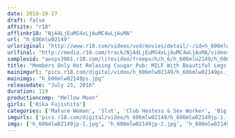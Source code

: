 ```yaml
---
date: 2018-10-27
draft: false
affsite: "r18"
afflinkr18: "NjA4LjEuMS4xLjAuMC4wLjAuMA"
url: "h_606mlw02149"
urloriginal: "http://www.r18.com/videos/vod/movies/detail/-/id=h_606mlw02149"
urlfinal: "http://media.r18.com/track/NjA4LjEuMS4xLjAuMC4wLjAuMA/videos/vod/movies/detail/-/id=h_606mlw02149"
samplevid: "awspv3001.r18.com/litevideo/freepv/h/h_6/h_606mlw2149/h_606mlw2149_dmb_w.mp4"
title: "Members Only Hot Relaxing Cougar Pub: MILF With Beautiful Legs Rika Fujishita"
mainimgurl: "pics.r18.com/digital/video/h_606mlw02149/h_606mlw02149ps.jpg"
mainimgs: "h_606mlw02149ps.jpg"
releasedate: "July 25, 2016"
duration: 119
productioncomp: "Mellow Moon"
girls: ['Rika Fujishita']
categories: ['Mature Woman', 'Slut', 'Club Hostess & Sex Worker', 'Big Tits', 'Featured Actress', 'Masturbation', 'Hi-Def']
imgurls: ['pics.r18.com/digital/video/h_606mlw02149/h_606mlw02149jp-1.jpg', 'pics.r18.com/digital/video/h_606mlw02149/h_606mlw02149jp-2.jpg', 'pics.r18.com/digital/video/h_606mlw02149/h_606mlw02149jp-3.jpg', 'pics.r18.com/digital/video/h_606mlw02149/h_606mlw02149jp-4.jpg', 'pics.r18.com/digital/video/h_606mlw02149/h_606mlw02149jp-5.jpg', 'pics.r18.com/digital/video/h_606mlw02149/h_606mlw02149jp-6.jpg', 'pics.r18.com/digital/video/h_606mlw02149/h_606mlw02149jp-7.jpg', 'pics.r18.com/digital/video/h_606mlw02149/h_606mlw02149jp-8.jpg', 'pics.r18.com/digital/video/h_606mlw02149/h_606mlw02149jp-9.jpg', 'pics.r18.com/digital/video/h_606mlw02149/h_606mlw02149jp-10.jpg', 'pics.r18.com/digital/video/h_606mlw02149/h_606mlw02149jp-11.jpg', 'pics.r18.com/digital/video/h_606mlw02149/h_606mlw02149jp-12.jpg', 'pics.r18.com/digital/video/h_606mlw02149/h_606mlw02149jp-13.jpg', 'pics.r18.com/digital/video/h_606mlw02149/h_606mlw02149jp-14.jpg', 'pics.r18.com/digital/video/h_606mlw02149/h_606mlw02149jp-15.jpg', 'pics.r18.com/digital/video/h_606mlw02149/h_606mlw02149jp-16.jpg', 'pics.r18.com/digital/video/h_606mlw02149/h_606mlw02149jp-17.jpg', 'pics.r18.com/digital/video/h_606mlw02149/h_606mlw02149jp-18.jpg', 'pics.r18.com/digital/video/h_606mlw02149/h_606mlw02149jp-19.jpg']
imgs: ['h_606mlw02149jp-1.jpg', 'h_606mlw02149jp-2.jpg', 'h_606mlw02149jp-3.jpg', 'h_606mlw02149jp-4.jpg', 'h_606mlw02149jp-5.jpg', 'h_606mlw02149jp-6.jpg', 'h_606mlw02149jp-7.jpg', 'h_606mlw02149jp-8.jpg', 'h_606mlw02149jp-9.jpg', 'h_606mlw02149jp-10.jpg', 'h_606mlw02149jp-11.jpg', 'h_606mlw02149jp-12.jpg', 'h_606mlw02149jp-13.jpg', 'h_606mlw02149jp-14.jpg', 'h_606mlw02149jp-15.jpg', 'h_606mlw02149jp-16.jpg', 'h_606mlw02149jp-17.jpg', 'h_606mlw02149jp-18.jpg', 'h_606mlw02149jp-19.jpg']
---
```

